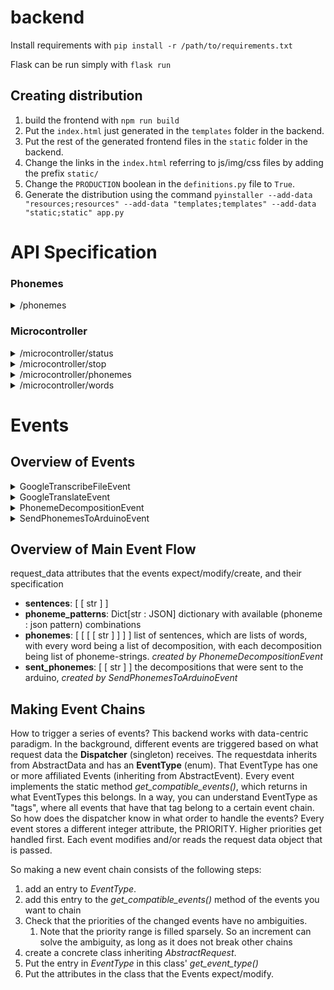 # backend

Install requirements with `pip install -r /path/to/requirements.txt`

Flask can be run simply with `flask run`

## Creating distribution
1. build the frontend with `npm run build`
2. Put the `index.html` just generated in the `templates` folder in the backend.
3. Put the rest of the generated frontend files in the `static` folder in the backend.
4. Change the links in the `index.html` referring to js/img/css files by adding the prefix `static/`
5. Change the `PRODUCTION` boolean in the `definitions.py` file to `True`.
6. Generate the distribution using the command `pyinstaller --add-data "resources;resources" --add-data "templates;templates" --add-data "static;static" app.py`

# API Specification

### Phonemes
<details>
<summary>/phonemes</summary>

get the phonemes which can be send to the microcontroller

REQUEST:

    GET /api/v1/phonemes

EXAMPLE RESULT:

    {'phonemes' : ['K', 'AE', 'A']}

</details>

### Microcontroller
<details>
<summary>/microcontroller/status</summary>

//NOT IMPLEMENTED

REQUEST:

    GET /api/v1/microcontroller/status

RESULT:

    {metrics for status}

</details>

<details>
<summary>/microcontroller/stop</summary>

//NOT IMPLEMENTED
Stop all haptic activity on the microcontroller.

REQUEST:

    GET /api/v1/microcontroller/stop

RESULT:

    {succes or nah}

</details>

<details>
<summary>/microcontroller/phonemes</summary>

Send a phoneme to the microcontroller directly

REQUEST:

    POST /api/v1/microcontroller/phonemes

BODY

    {'phonemes': ['K', 'L']}

EXAMPLE CURL (windows)

    curl -H "Content-Type: application/json" -d "{ \"phonemes\": [\"K\", \"M\"] }" http://localhost:5000/api/v1/microcontroller/phonemes

RESULT:

    200 if OK

</details>

<details>
<summary>/microcontroller/words</summary>

Send a list of words to the arduino, returns the phoneme breakdown.

REQUEST:

    POST /api/v1/microcontroller/words

BODY

    {'words': ['Team', 'Treat']}

EXAMPLE CURL (windows)

    curl -H "Content-Type: application/json" -d "{ \"words\": [\"Team\", \"HART\"] }" http://localhost:5000/api/v1/microcontroller/words

RESULT:

    {
        "words" : ["Team", "HART"],
        "decomposition" : [
        {
            "phonemes" : ["T", "IY", "M"]
        },

        {
            "phonemes" : ["T", "R", "IY", "T]
        },
    ]}, 
    200 if OK

</details>

# Events

## Overview of Events
<details>
<summary>GoogleTranscribeFileEvent</summary>
Transforms a local audio file into text written in given source language.

- Expects: 
    - _path_ which is a string filepath to the audio file
    - *audio_type* type of audio file
    - *spoken_language* 
- Modifies:
- Creates: _sentences_ result of the transcription: consecutive audio portions transcribed into sentences
    - currently in [SpeechRecognitionResult format](https://cloud.google.com/speech-to-text/docs/reference/rest/v1/speech/recognize#speechrecognitionresult): 

</details>

<details>
<summary>GoogleTranslateEvent</summary>

- Expects: 
    - *original_sentences*: list of lists with original strings
    - *source_language*
    - *target_language*
- Modifies:
- Creates: *translated_sentences* , list of [raw response bodies of the translate api](https://cloud.google.com/translate/docs/reference/rest/v2/translate#response-body)

</details>

<details>
<summary>PhonemeDecompositionEvent</summary>
Transforms an English sentence into phonemes

- Expects: _words_, which is an ordered list of strings representing the sentence, each string being a word.
- Modifies:
- Creates: _phonemes_, List of phonemes for each possibility of a word, for each word in the sentence (_words_)

</details>

<details>
<summary>SendPhonemesToArduinoEvent</summary>

Event that sends given phonemes to arduino

- Expects: 
    - _phonemes_, 3 dimensional list of strings: list of words, with every word being a list of decomposition, with each decomposition being list of phoneme-strings.
    - *phoneme_patterns* dictionary with (phoneme : json pattern) combinations
- Creates: 
    - *sent_phonemes*, list 

</details>

## Overview of Main Event Flow

request_data attributes that the events expect/modify/create, and their specification
- **sentences**: [ [ str ] ] 
- **phoneme_patterns**: Dict[str : JSON] dictionary with  available (phoneme : json pattern) combinations
- **phonemes**: [ [ [ [ str ] ] ] ] list of sentences, which are lists of words, with every word being a list of decomposition, with each decomposition being list of phoneme-strings. _created by PhonemeDecompositionEvent_
- **sent_phonemes**:  [ [ str ] ] the decompositions that were sent to the arduino, _created by SendPhonemesToArduinoEvent_

## Making Event Chains

How to trigger a series of events? This backend works with data-centric paradigm. In the background, different events are triggered based on what request data the **Dispatcher** (singleton) receives. The requestdata inherits from AbstractData and has an **EventType** (enum). That EventType has one or more affiliated Events (inheriting from AbstractEvent). Every event implements the static method *get_compatible_events()*, which returns in what EventTypes this belongs. In a way, you can understand EventType as "tags", where all events that have that tag belong to a certain event chain. So how does the dispatcher know in what order to handle the events? Every event stores a different integer attribute, the PRIORITY. Higher priorities get handled first. Each event modifies and/or reads the request data object that is passed.

So making a new event chain consists of the following steps:

1. add an entry to *EventType*.
2. add this entry to the *get_compatible_events()* method of the events you want to chain
3. Check that the priorities of the changed events have no ambiguities.
   1. Note that the priority range is filled sparsely. So an increment can solve the ambiguity, as long as it does not break other chains
4. create a concrete class inheriting *AbstractRequest*.
5. Put the entry in *EventType* in this class' *get_event_type()*
6. Put the attributes in the class that the Events expect/modify.